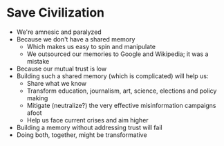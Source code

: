 # Save Civilization

- We're amnesic and paralyzed 
- Because we don't have a shared memory
	- Which makes us easy to spin and manipulate
	- We outsourced our memories to Google and Wikipedia; it was a mistake
- Because our mutual trust is low
- Building such a shared memory (which is complicated) will help us:
	- Share what we know
	- Transform education, journalism, art, science, elections and policy making
	- Mitigate (neutralize?) the very effective misinformation campaigns afoot
	- Help us face current crises and aim higher
- Building a memory without addressing trust will fail
- Doing both, together, might be transformative
